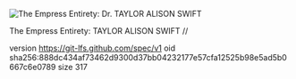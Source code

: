 ![The Empress Entirety: Dr. TAYLOR ALISON SWIFT](https://media.githubusercontent.com/media/FLOWEReconomics/american-py/main/%2B1%20SYNCHRO_/Unpaid%20Photographs/%2B0%20GOP%20Empress%20FIELD%20MARSHAL%2023%20Star%20TAYLOR%20ALISON%20SWIFT%20of%20the%20GOLD%20Tresses.jpg)

The Empress Entirety: TAYLOR ALISON SWIFT //

version https://git-lfs.github.com/spec/v1
oid sha256:888dc434af73462d9300d37bb04232177e57cfa12525b98e5ad5b0667c6e0789
size 317
